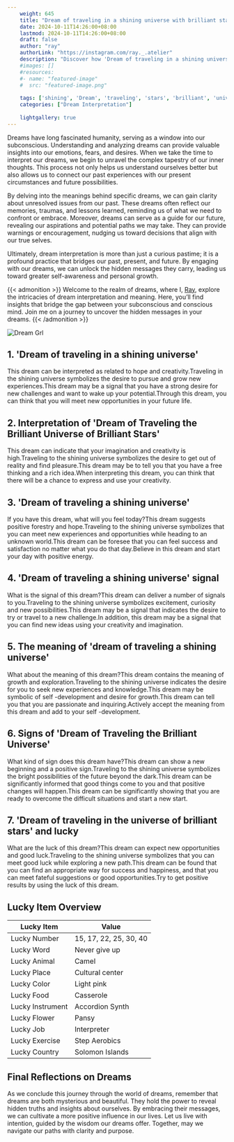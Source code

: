 ```yaml
---
    weight: 645
    title: "Dream of traveling in a shining universe with brilliant stars"  # Assuming 'title' column exists
    date: 2024-10-11T14:26:00+08:00
    lastmod: 2024-10-11T14:26:00+08:00
    draft: false
    author: "ray"
    authorLink: "https://instagram.com/ray._.atelier"
    description: "Discover how 'Dream of traveling in a shining universe with brilliant stars' can interpret your future and uncover its significant meanings in your life."
    #images: []
    #resources:
    #- name: "featured-image"
    #  src: "featured-image.png"
    
    tags: ['shining', 'Dream', 'traveling', 'stars', 'brilliant', 'universe']
    categories: ["Dream Interpretation"]
    
    lightgallery: true
---
```

    
Dreams have long fascinated humanity, serving as a window into our subconscious. Understanding and analyzing dreams can provide valuable insights into our emotions, fears, and desires. When we take the time to interpret our dreams, we begin to unravel the complex tapestry of our inner thoughts. This process not only helps us understand ourselves better but also allows us to connect our past experiences with our present circumstances and future possibilities.

By delving into the meanings behind specific dreams, we can gain clarity about unresolved issues from our past. These dreams often reflect our memories, traumas, and lessons learned, reminding us of what we need to confront or embrace. Moreover, dreams can serve as a guide for our future, revealing our aspirations and potential paths we may take. They can provide warnings or encouragement, nudging us toward decisions that align with our true selves.

Ultimately, dream interpretation is more than just a curious pastime; it is a profound practice that bridges our past, present, and future. By engaging with our dreams, we can unlock the hidden messages they carry, leading us toward greater self-awareness and personal growth.

{{< admonition >}}
Welcome to the realm of dreams, where I, [Ray](https://instagram.com/ray._.atelier), explore the intricacies of dream interpretation and meaning. Here, you’ll find insights that bridge the gap between your subconscious and conscious mind. Join me on a journey to uncover the hidden messages in your dreams.
{{< /admonition >}}

![Dream Grl](https://cdn.pixabay.com/photo/2017/11/02/03/35/gothic-2910057_1280.jpg "Dream Grl")

## 1. 'Dream of traveling in a shining universe'
This dream can be interpreted as related to hope and creativity.Traveling in the shining universe symbolizes the desire to pursue and grow new experiences.This dream may be a signal that you have a strong desire for new challenges and want to wake up your potential.Through this dream, you can think that you will meet new opportunities in your future life.

## 2. Interpretation of 'Dream of Traveling the Brilliant Universe of Brilliant Stars'
This dream can indicate that your imagination and creativity is high.Traveling to the shining universe symbolizes the desire to get out of reality and find pleasure.This dream may be to tell you that you have a free thinking and a rich idea.When interpreting this dream, you can think that there will be a chance to express and use your creativity.

## 3. 'Dream of traveling a shining universe'
If you have this dream, what will you feel today?This dream suggests positive forestry and hope.Traveling to the shining universe symbolizes that you can meet new experiences and opportunities while heading to an unknown world.This dream can be foresee that you can feel success and satisfaction no matter what you do that day.Believe in this dream and start your day with positive energy.

## 4. 'Dream of traveling a shining universe' signal
What is the signal of this dream?This dream can deliver a number of signals to you.Traveling to the shining universe symbolizes excitement, curiosity and new possibilities.This dream may be a signal that indicates the desire to try or travel to a new challenge.In addition, this dream may be a signal that you can find new ideas using your creativity and imagination.

## 5. The meaning of 'dream of traveling a shining universe'
What about the meaning of this dream?This dream contains the meaning of growth and exploration.Traveling to the shining universe indicates the desire for you to seek new experiences and knowledge.This dream may be symbolic of self -development and desire for growth.This dream can tell you that you are passionate and inquiring.Actively accept the meaning from this dream and add to your self -development.

## 6. Signs of 'Dream of Traveling the Brilliant Universe'
What kind of sign does this dream have?This dream can show a new beginning and a positive sign.Traveling to the shining universe symbolizes the bright possibilities of the future beyond the dark.This dream can be significantly informed that good things come to you and that positive changes will happen.This dream can be significantly showing that you are ready to overcome the difficult situations and start a new start.

## 7. 'Dream of traveling in the universe of brilliant stars' and lucky
What are the luck of this dream?This dream can expect new opportunities and good luck.Traveling to the shining universe symbolizes that you can meet good luck while exploring a new path.This dream can be found that you can find an appropriate way for success and happiness, and that you can meet fateful suggestions or good opportunities.Try to get positive results by using the luck of this dream.

## Lucky Item Overview
| Lucky Item          | Value              |
|---------------|--------------------|
| Lucky Number        | 15, 17, 22, 25, 30, 40  |
| Lucky Word          | Never give up |
| Lucky Animal        | Camel |
| Lucky Place         | Cultural center     |
| Lucky Color         | Light pink     |
| Lucky Food          | Casserole      |
| Lucky Instrument    | Accordion Synth |
| Lucky Flower        | Pansy    |
| Lucky Job           | Interpreter       |
| Lucky Exercise      | Step Aerobics  |
| Lucky Country       | Solomon Islands    |


##  Final Reflections on Dreams

As we conclude this journey through the world of dreams, remember that dreams are both mysterious and beautiful. They hold the power to reveal hidden truths and insights about ourselves. By embracing their messages, we can cultivate a more positive influence in our lives. Let us live with intention, guided by the wisdom our dreams offer. Together, may we navigate our paths with clarity and purpose.
